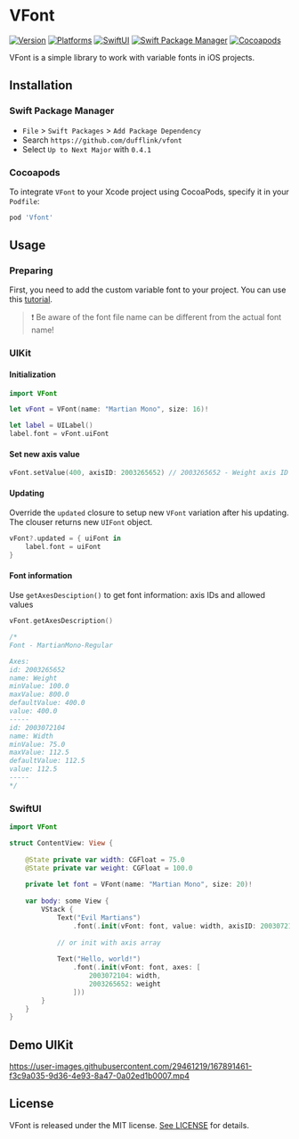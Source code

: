# VFont
[![Version](https://img.shields.io/badge/Version-0.4.1-red?style=flat-square)](https://img.shields.io/badge/Version-0.4.1-red?style=flat-square)
[![Platforms](https://img.shields.io/badge/Platforms-iOS-blue?style=flat-square)](https://img.shields.io/badge/Platforms-iOS-blue?style=flat-square)
[![SwiftUI](https://img.shields.io/badge/SwiftUI-compatible-orange?style=flat-square)](https://img.shields.io/badge/SwiftUI-compatible-orange?style=flat-square)
[![Swift Package Manager](https://img.shields.io/badge/Swift_Package_Manager-compatible-green?style=flat-square)](https://img.shields.io/badge/Swift_Package_Manager-compatible-green?style=flat-square)
[![Cocoapods](https://img.shields.io/badge/Cocoapods-compatible-green?style=flat-square)](https://img.shields.io/badge/Cocoapods-compatible-green?style=flat-square)

VFont is a simple library to work with variable fonts in iOS projects.

## Installation
### Swift Package Manager

- `File` > `Swift Packages` > `Add Package Dependency`
- Search `https://github.com/dufflink/vfont`
- Select `Up to Next Major` with `0.4.1`

### Cocoapods

To integrate `VFont` to your Xcode project using CocoaPods, specify it in your `Podfile`:

```ruby
pod 'Vfont'
```
## Usage
### Preparing
First, you need to add the custom variable font to your project. You can use this [tutorial](https://sarunw.com/posts/how-to-add-custom-fonts-to-ios-app).

> ❗️ Be aware of the font file name can be different from the actual font name!
### UIKit
#### Initialization
```swift
import VFont

let vFont = VFont(name: "Martian Mono", size: 16)!

let label = UILabel()
label.font = vFont.uiFont
```
#### Set new axis value
```swift
vFont.setValue(400, axisID: 2003265652) // 2003265652 - Weight axis ID
```

#### Updating
Override the `updated` closure to setup new `VFont` variation after his updating. The clouser returns new `UIFont` object.
```swift
vFont?.updated = { uiFont in
    label.font = uiFont
}
```
#### Font information
Use `getAxesDesciption()` to get font information: axis IDs and allowed values
```swift
vFont.getAxesDescription()

/*
Font - MartianMono-Regular

Axes:
id: 2003265652
name: Weight
minValue: 100.0
maxValue: 800.0
defaultValue: 400.0
value: 400.0
-----
id: 2003072104
name: Width
minValue: 75.0
maxValue: 112.5
defaultValue: 112.5
value: 112.5
-----
*/
```
### SwiftUI
```swift
import VFont

struct ContentView: View {
    
    @State private var width: CGFloat = 75.0
    @State private var weight: CGFloat = 100.0
    
    private let font = VFont(name: "Martian Mono", size: 20)!
    
    var body: some View {
        VStack {
            Text("Evil Martians")
                .font(.init(vFont: font, value: width, axisID: 2003072104))
            
            // or init with axis array
            
            Text("Hello, world!")
                .font(.init(vFont: font, axes: [
                    2003072104: width,
                    2003265652: weight
                ]))
        }
    }
}
```
## Demo UIKit
https://user-images.githubusercontent.com/29461219/167891461-f3c9a035-9d36-4e93-8a47-0a02ed1b0007.mp4

## License
VFont is released under the MIT license. [See LICENSE](https://github.com/dufflink/vfont/blob/master/LICENSE.md) for details.
